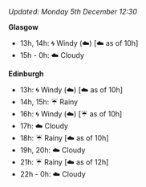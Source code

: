 *Updated: Monday 5th December 12:30*

**Glasgow**

* 13h, 14h: :cyclone: Windy (:cloud:) [:cloud: as of 10h]
* 15h - 0h: :cloud: Cloudy

**Edinburgh**

* 13h: :cyclone: Windy (:cloud:) [:cloud: as of 10h]
* 14h, 15h: :umbrella: Rainy
* 16h: :cyclone: Windy (:cloud:) [:umbrella: as of 10h]
* 17h: :cloud: Cloudy
* 18h: :umbrella: Rainy [:cloud: as of 10h]
* 19h, 20h: :cloud: Cloudy
* 21h: :umbrella: Rainy [:cloud: as of 12h]
* 22h - 0h: :cloud: Cloudy
